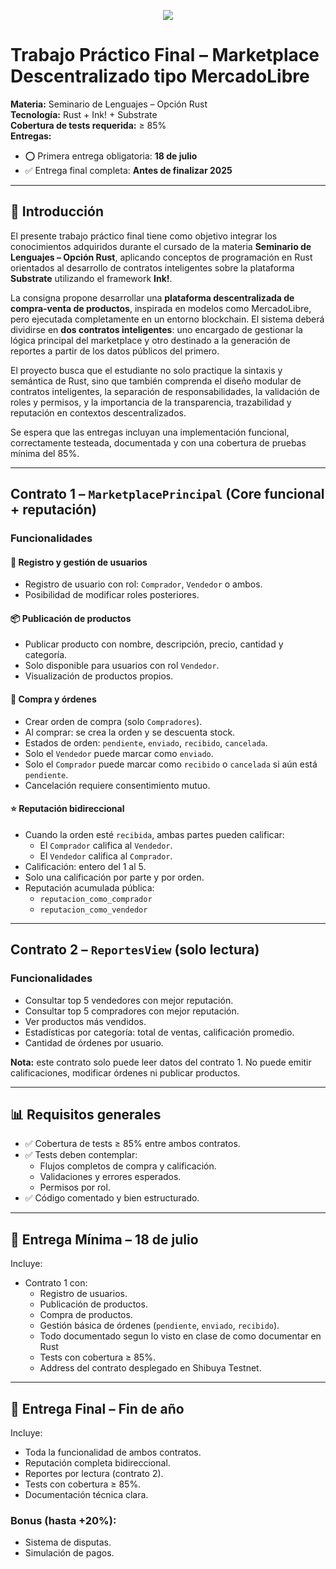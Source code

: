 <p align="center">
<img align="center" src="https://media.tenor.com/3d8r8wIlXGEAAAAj/duck-pato.gif"/> 
</p>

# Trabajo Práctico Final – Marketplace Descentralizado tipo MercadoLibre

**Materia:** Seminario de Lenguajes – Opción Rust  
**Tecnología:** Rust + Ink! + Substrate  
**Cobertura de tests requerida:** ≥ 85%  
**Entregas:**  
- ⭕ Primera entrega obligatoria: **18 de julio**  
- ✅ Entrega final completa: **Antes de finalizar 2025**

---

## 📜 Introducción

El presente trabajo práctico final tiene como objetivo integrar los conocimientos adquiridos durante el cursado de la materia **Seminario de Lenguajes – Opción Rust**, aplicando conceptos de programación en Rust orientados al desarrollo de contratos inteligentes sobre la plataforma **Substrate** utilizando el framework **Ink!**.

La consigna propone desarrollar una **plataforma descentralizada de compra-venta de productos**, inspirada en modelos como MercadoLibre, pero ejecutada completamente en un entorno blockchain. El sistema deberá dividirse en **dos contratos inteligentes**: uno encargado de gestionar la lógica principal del marketplace y otro destinado a la generación de reportes a partir de los datos públicos del primero.

El proyecto busca que el estudiante no solo practique la sintaxis y semántica de Rust, sino que también comprenda el diseño modular de contratos inteligentes, la separación de responsabilidades, la validación de roles y permisos, y la importancia de la transparencia, trazabilidad y reputación en contextos descentralizados.

Se espera que las entregas incluyan una implementación funcional, correctamente testeada, documentada y con una cobertura de pruebas mínima del 85%.

---

## Contrato 1 – `MarketplacePrincipal` (Core funcional + reputación)

### Funcionalidades

#### 👤 Registro y gestión de usuarios
- Registro de usuario con rol: `Comprador`, `Vendedor` o ambos.
- Posibilidad de modificar roles posteriores.

#### 📦 Publicación de productos
- Publicar producto con nombre, descripción, precio, cantidad y categoría.
- Solo disponible para usuarios con rol `Vendedor`.
- Visualización de productos propios.

#### 🛒 Compra y órdenes
- Crear orden de compra (solo `Compradores`).
- Al comprar: se crea la orden y se descuenta stock.
- Estados de orden: `pendiente`, `enviado`, `recibido`, `cancelada`.
- Solo el `Vendedor` puede marcar como `enviado`.
- Solo el `Comprador` puede marcar como `recibido` o `cancelada` si aún está `pendiente`.
- Cancelación requiere consentimiento mutuo.

#### ⭐ Reputación bidireccional
- Cuando la orden esté `recibida`, ambas partes pueden calificar:
  - El `Comprador` califica al `Vendedor`.
  - El `Vendedor` califica al `Comprador`.
- Calificación: entero del 1 al 5.
- Solo una calificación por parte y por orden.
- Reputación acumulada pública:
  - `reputacion_como_comprador`
  - `reputacion_como_vendedor`

---

## Contrato 2 – `ReportesView` (solo lectura)

### Funcionalidades
- Consultar top 5 vendedores con mejor reputación.
- Consultar top 5 compradores con mejor reputación.
- Ver productos más vendidos.
- Estadísticas por categoría: total de ventas, calificación promedio.
- Cantidad de órdenes por usuario.

**Nota:** este contrato solo puede leer datos del contrato 1. No puede emitir calificaciones, modificar órdenes ni publicar productos.

---

## 📊 Requisitos generales

- ✅ Cobertura de tests ≥ 85% entre ambos contratos.
- ✅ Tests deben contemplar:
  - Flujos completos de compra y calificación.
  - Validaciones y errores esperados.
  - Permisos por rol.
- ✅ Código comentado y bien estructurado.


---

## 🔺 Entrega Mínima – 18 de julio

Incluye:
- Contrato 1 con:
  - Registro de usuarios.
  - Publicación de productos.
  - Compra de productos.
  - Gestión básica de órdenes (`pendiente`, `enviado`, `recibido`).
  - Todo documentado segun lo visto en clase de como documentar en Rust
  - Tests con cobertura ≥ 85%.
  - Address del contrato desplegado en Shibuya Testnet.


---

## 🌟 Entrega Final – Fin de año

Incluye:
- Toda la funcionalidad de ambos contratos.
- Reputación completa bidireccional.
- Reportes por lectura (contrato 2).
- Tests con cobertura ≥ 85%.
- Documentación técnica clara.

### Bonus (hasta +20%):
- Sistema de disputas.
- Simulación de pagos.






